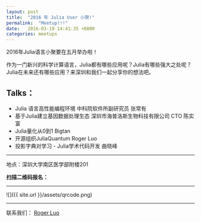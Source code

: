 ```yaml
---
layout: post
title:  "2016 年 Julia User 小聚!"
permalink:  "Meetup!!!"
date:   2016-03-19 14:41:35 +0800
categories: meetups
---
```


2016年Julia语言小聚要在五月举办啦！

作为一门新兴的科学计算语言，Julia都有哪些应用呢？Julia有哪些强大之处呢？Julia在未来还有哪些应用？来深圳和我们一起分享你的想法吧。

Talks：
---
- Julia 语言高性能编程环境    中科院软件所副研究员   张常有
- 基于Julia建立基因数据处理生态       深圳市海普洛斯生物科技有限公司 CTO   陈实富
- Julia量化从0到1 Bigtan
- 开源组织JuliaQuantum Roger Luo
- 投影字典对学习 - Julia学术代码开发 曲晓峰

---


地点：深圳大学南区医学部附楼201

**扫描二维码报名：**

---
![]({{ site.url }}/assets/qrcode.png)

---

联系我们：
[Roger Luo](mailto:hiroger@qq.com)
